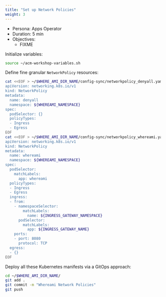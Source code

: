 ```yaml
---
title: "Set up Network Policies"
weight: 3
---
```

- Persona: Apps Operator
- Duration: 5 min
- Objectives:
  - FIXME

Initialize variables:
```Bash
source ~/acm-workshop-variables.sh
```

Define fine granular `NetworkPolicy` resources:
```Bash
cat <<EOF > ~/$WHERE_AMI_DIR_NAME/config-sync/networkpolicy_denyall.yaml
apiVersion: networking.k8s.io/v1
kind: NetworkPolicy
metadata:
  name: denyall
  namespace: ${WHEREAMI_NAMESPACE}
spec:
  podSelector: {}
  policyTypes:
  - Ingress
  - Egress
EOF
cat <<EOF > ~/$WHERE_AMI_DIR_NAME/config-sync/networkpolicy_whereami.yaml
apiVersion: networking.k8s.io/v1
kind: NetworkPolicy
metadata:
  name: whereami
  namespace: ${WHEREAMI_NAMESPACE}
spec:
  podSelector:
    matchLabels:
      app: whereami
  policyTypes:
  - Ingress
  - Egress
  ingress:
  - from:
    - namespaceSelector:
        matchLabels:
          name: ${INGRESS_GATEWAY_NAMESPACE}
      podSelector:
        matchLabels:
          app: ${INGRESS_GATEWAY_NAME}
    ports:
    - port: 8080
      protocol: TCP
  egress:
  - {}
EOF
```

Deploy all these Kubernetes manifests via a GitOps approach:
```Bash
cd ~/$WHERE_AMI_DIR_NAME/
git add .
git commit -m "Whereami Network Policies"
git push
```